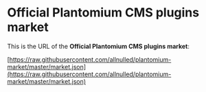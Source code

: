 # Official Plantomium CMS plugins market

This is the URL of the **Official Plantomium CMS plugins market**:

[https://raw.githubusercontent.com/allnulled/plantomium-market/master/market.json](https://raw.githubusercontent.com/allnulled/plantomium-market/master/market.json)


